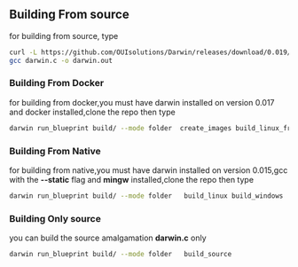 
## Building From source
for building from source,  type
```bash
curl -L https://github.com/OUIsolutions/Darwin/releases/download/0.019/darwin.c -o darwin.c &&
gcc darwin.c -o darwin.out
```
### Building From Docker
for building from docker,you must have darwin installed on version 0.017 and docker installed,clone the repo  then type
```bash
darwin run_blueprint build/ --mode folder  create_images build_linux_from_docker build_windows_from_docker
```

### Building From Native
for building from native,you must have darwin installed on version 0.015,gcc with the **--static** flag and **mingw** installed,clone the repo  then type

```bash
darwin run_blueprint build/ --mode folder   build_linux build_windows
```
### Building Only source
you can build the source amalgamation **darwin.c** only
```bash
darwin run_blueprint build/ --mode folder   build_source
```
